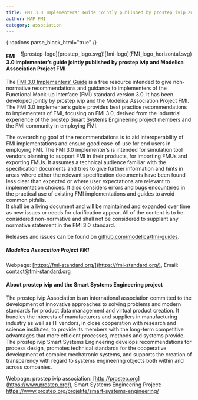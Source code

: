```yaml
---
title: FMI 3.0 Implementers' Guide jointly published by prostep ivip and Modelica Association Project FMI
author: MAP FMI
category: association
---
```


{::options parse_block_html="true" /}

<div style="float: right">
![fmi-logo](FMI_logo_horizontal.svg)
</div>

<div style="float: right">
![prostep-logo](prostep_logo.svg)
</div>

#### FMI 3.0 implementer’s guide jointly published by prostep ivip and Modelica Association Project FMI

The [FMI 3.0 Implementers' Guide](https://modelica.github.io/fmi-guides/main/fmi-guide/) is a free resource intended to give non-normative recommendations and guidance to implementers of the Functional Mock-up Interface (FMI) standard version 3.0.
It has been developed jointly by prostep ivip and the Modelica Association Project FMI.
The FMI 3.0 implementer’s guide provides best practice recommendations to implementers of FMI, focusing on FMI 3.0, derived from the industrial experience of the prostep Smart Systems Engineering project members and the FMI community in employing FMI.

The overarching goal of the recommendations is to aid interoperability of FMI implementations and ensure good ease-of-use for end users in employing FMI. 
The FMI 3.0 implementer’s is intended for simulation tool vendors planning to support FMI in their products, for importing FMUs and exporting FMUs.
It assumes a technical audience familiar with the specification documents and tries to give further information and hints in areas where either the relevant specification documents have been found less clear than expected or where user expectations are relevant to implementation choices.
It also considers errors and bugs encountered in the practical use of existing FMI implementations and guides to avoid common pitfalls.  
It shall be a living document and will be maintained and expanded over time as new issues or needs for clarification appear.
All of the content is to be considered non-normative and shall not be considered to supplant any normative statement in the FMI 3.0 standard.

Releases and issues can be found on [github.com/modelica/fmi-guides](https://github.com/modelica/fmi-guides/tree/main/fmi-guide).

##### Modelica Assocation Project FMI 

Webpage: [https://fmi-standard.org/](https://fmi-standard.org/),  Email: contact@fmi-standard.org

#### About prostep ivip and the Smart Systems Engineering project

The prostep ivip Association is an international association committed to the development of innovative approaches to solving problems and modern standards for product data management and virtual product creation. It bundles the interests of manufacturers and suppliers in manufacturing industry as well as IT vendors, in close cooperation with research and science institutes, to provide its members with the long-term competitive advantages that more efficient processes, methods and systems provide. The prostep ivip Smart Systems Engineering develops recommendations for process design, promotes technical standards for the cooperative development of complex mechatronic systems, and supports the creation of transparency with regard to systems engineering objects both within and across companies.

Webpage: prostep ivip association: [http://prostep.org](https://www.prostep.org/), Smart Systems Engineering Project: https://www.prostep.org/projekte/smart-systems-engineering/
